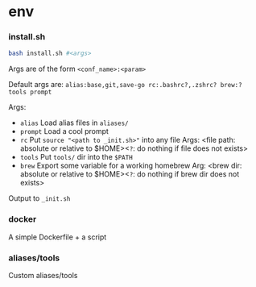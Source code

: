 # env

### install.sh

```sh
bash install.sh #<args>
```

Args are of the form `<conf_name>:<param>`

Default args are: `alias:base,git,save-go rc:.bashrc?,.zshrc? brew:? tools prompt`

Args:
* `alias` Load alias files in `aliases/`
* `prompt` Load a cool prompt
* `rc` Put `source "<path to _init.sh>"` into any file
	Args: <file path: absolute or relative to $HOME><`?`: do nothing if file does not exists>
* `tools` Put `tools/` dir into the `$PATH`
* `brew` Export some variable for a working homebrew
	Arg: <brew dir: absolute or relative to $HOME><`?`: do nothing if brew dir does not exists>

Output to `_init.sh`

### docker

A simple Dockerfile + a script

### aliases/tools

Custom aliases/tools
